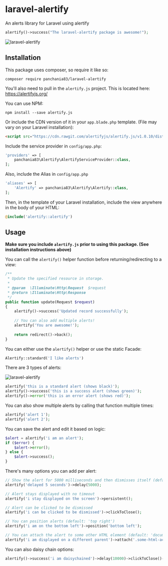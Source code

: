 # laravel-alertify
An alerts library for Laravel using alertify
```php
alertify()->success("The laravel-alertify package is awesome!");
```

![laravel-alertify](/assets/images/main.png?raw=true)

## Installation
This package uses composer, so require it like so:
```
composer require panchania83/laravel-alertify
```

You'll also need to pull in the `alertify.js` project. This is located here: https://alertifyjs.org/

You can use NPM: 
```
npm install --save alertify.js
```

Or include the CDN version of it in your `app.blade.php` template. (File may vary on your Laravel installation):
```html
<script src="https://cdn.rawgit.com/alertifyjs/alertify.js/v1.0.10/dist/js/alertify.js"></script>
```

Include the service provider in `config/app.php`:
```php
'providers' => [
    panchania83\Alertify\AlertifyServiceProvider::class,
];
```

Also, include the Alias in `config/app.php`
```php
'aliases' => [
    'Alertify' => panchania83\Alertify\Alertify::class,
];
```

Then, in the template of your Laravel installation, include the view anywhere in the body of your HTML:
```php
@include('alertify::alertify')
```

## Usage
**Make sure you include `alertify.js` prior to using this package. (See installation instructions above)**

You can call the `alertify()` helper function before returning/redirecting to a view:

```php
/**
 * Update the specified resource in storage.
 *
 * @param  \Illuminate\Http\Request  $request
 * @return \Illuminate\Http\Response
 */
public function update(Request $request)
{
    alertify()->success('Updated record successfully');
    
    // You can also add multiple alerts!
    alertify('You are awesome!');
    
    return redirect()->back();
}
```

You can either use the `alertify()` helper or use the static Facade:
```php
Alertify::standard('I like alerts')
```

There are 3 types of alerts:

![laravel-alertify](/assets/images/types.png?raw=true)

```php
alertify('this is a standard alert (shows black)');
alertify()->success('this is a success alert (shows green)');
alertify()->error('this is an error alert (shows red)');
```

You can also show multiple alerts by calling that function multiple times:
```php
alertify('alert 1');
alertify('alert 2');
```

You can save the alert and edit it based on logic:
```php
$alert = alertify('i am an alert');
if ($error) {
    $alert->error();
} else {
    $alert->success();
}
```

There's many options you can add per alert:
```php
// Show the alert for 5000 milliseconds and then dismisses itself (default: 4000)
alertify('delayed 5 seconds')->delay(5000);

// Alert stays displayed with no timeout
alertify('i stay displayed on the screen')->persistent();

// Alert can be clicked to be dismissed
alertify('i can be clicked to be dismissed')->clickToClose();

// You can position alerts (default: 'top right')
alertify('i am on the bottom left')->position('bottom left');

// You can attach the alert to some other HTML element (default: 'document.body')
alertify('i am displayed on a different parent')->attach('.some-html-accessor')
```

You can also daisy chain options:
```php
alertify()->success('i am daisychained')->delay(10000)->clickToClose()->position('bottom right');
```
